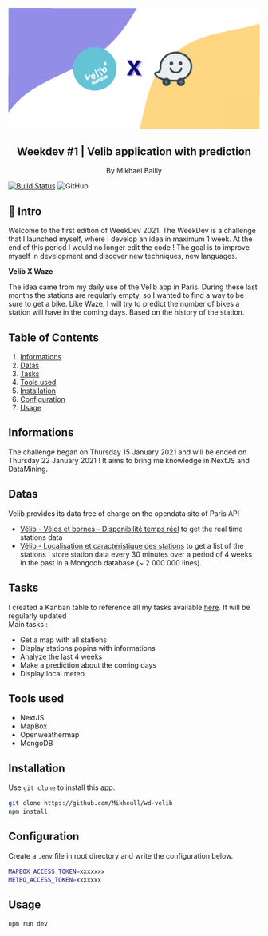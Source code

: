 <p align="center">
    <img src="https://raw.githubusercontent.com/Mikheull/wd-velib/dev/public/images/Weekdev_banner%402x.png" />
    <h2 align="center">Weekdev #1 | Velib application with prediction</h2>
</p> 
<p align="center">By Mikhael Bailly</p>

[![Build Status](https://travis-ci.org/Mikheull/wd-velib.svg?branch=dev)](https://travis-ci.org/Mikheull/wd-velib)
![GitHub](https://img.shields.io/github/license/Mikheull/wd-velib)

## 🚀 Intro
Welcome to the first edition of WeekDev 2021. The WeekDev is a challenge that I launched myself, where I develop an idea in maximum 1 week. At the end of this period I would no longer edit the code ! The goal is to improve myself in development and discover new techniques, new languages.

**Velib X Waze**<br>

The idea came from my daily use of the Velib app in Paris. During these last months the stations are regularly empty, so I wanted to find a way to be sure to get a bike. Like Waze, I will try to predict the number of bikes a station will have in the coming days. Based on the history of the station.

## Table of Contents
1. [Informations](#informations)
2. [Datas](#datas)
3. [Tasks](#tasks)
4. [Tools used](#tools-used)
5. [Installation](#installation)
6. [Configuration](#configuration)
7. [Usage](#usage)


## Informations
The challenge began on Thursday 15 January 2021 and will be ended on Thursday 22 January 2021 ! It aims to bring me knowledge in NextJS and DataMining.

## Datas
Velib provides its data free of charge on the opendata site of Paris API
-  [Vélib - Vélos et bornes - Disponibilité temps réel](https://opendata.paris.fr/explore/dataset/velib-disponibilite-en-temps-reel/information/) to get the real time stations data 
-  [Vélib - Localisation et caractéristique des stations](https://opendata.paris.fr/explore/dataset/velib-emplacement-des-stations/information/) to get a list of the stations
I store station data every 30 minutes over a period of 4 weeks in the past in a Mongodb database (~ 2 000 000 lines).

## Tasks
I created a Kanban table to reference all my tasks available [here](https://github.com/Mikheull/wd-velib/projects/1). It will be regularly updated<br>
Main tasks :
- Get a map with all stations
- Display stations popins with informations
- Analyze the last 4 weeks
- Make a prediction about the coming days
- Display local meteo


## Tools used
- NextJS
- MapBox
- Openweathermap
- MongoDB

## Installation

Use `git clone` to install this app.

```bash
git clone https://github.com/Mikheull/wd-velib
npm install
```

## Configuration

Create a `.env` file in root directory and write the configuration below.

```bash
MAPBOX_ACCESS_TOKEN=xxxxxxx
METEO_ACCESS_TOKEN=xxxxxxx
```

## Usage

```bash
npm run dev
```
